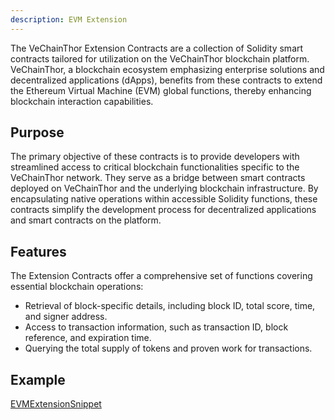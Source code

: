 ```yaml
---
description: EVM Extension
---
```


The VeChainThor Extension Contracts are a collection of Solidity smart contracts tailored for utilization on the VeChainThor blockchain platform. VeChainThor, a blockchain ecosystem emphasizing enterprise solutions and decentralized applications (dApps), benefits from these contracts to extend the Ethereum Virtual Machine (EVM) global functions, thereby enhancing blockchain interaction capabilities.

## Purpose

The primary objective of these contracts is to provide developers with streamlined access to critical blockchain functionalities specific to the VeChainThor network. They serve as a bridge between smart contracts deployed on VeChainThor and the underlying blockchain infrastructure. By encapsulating native operations within accessible Solidity functions, these contracts simplify the development process for decentralized applications and smart contracts on the platform.

## Features

The Extension Contracts offer a comprehensive set of functions covering essential blockchain operations:

 - Retrieval of block-specific details, including block ID, total score, time, and signer address.
 - Access to transaction information, such as transaction ID, block reference, and expiration time.
 - Querying the total supply of tokens and proven work for transactions.

## Example

[EVMExtensionSnippet](examples/evm-extension/evm-extension.ts)